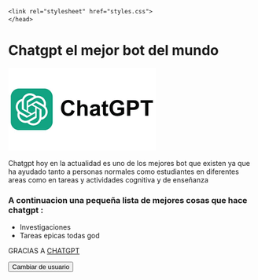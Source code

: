 <!DOCTYPE html>
<html lang="es">
	<head>
	<meta charset="utf-8">
	<title>Chatgpt waos</title>
<link href="chatgpt/styles/styles.css" rel="stylesheet" type="text/css" />

	<link rel="stylesheet" href="styles.css">
	</head>
<body>
	<h1>Chatgpt el mejor bot del mundo </h1>
	<img src="chatgpt/images/descarga.png" alt="Imagen de chagpt god">
	<p>Chatgpt hoy en la actualidad es uno de los mejores bot que existen ya que ha ayudado tanto a personas normales como estudiantes en diferentes areas como en 			tareas y actividades cognitiva y de enseñanza</p>
	<h3>A continuacion una pequeña lista de mejores cosas que hace chatgpt :</h3>
	<ul>
		<li>Investigaciones</li>
		<li>Tareas epicas todas god</li>
	</ul>
	<p>GRACIAS A <a href="https://openai.com/chatgpt/">CHATGPT</a></p>
<button>Cambiar de usuario</button>

<script src="chatgpt/scripts/main.js"></script>

</body>
</html>
